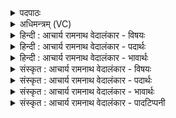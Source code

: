<details><summary>पदपाठः</summary>

वा꣡तः꣢꣯। आ। वा꣢तु। भेषज꣢म्। शं꣣म्भु꣢। श꣣म्। भु꣢। म꣣योभु꣢। म꣣यः। भु꣢। नः꣣। हृदे꣢। प्र। नः꣣। आ꣡यूँ꣢꣯षि। ता꣣रिषत्। १८४।
</details>

<details><summary>अधिमन्त्रम् (VC)</summary>

- इन्द्रः
- उलो वातायनः
- गायत्री
- षड्जः
- ऐन्द्रं काण्डम्
</details>

<details><summary>हिन्दी : आचार्य रामनाथ वेदालंकार - विषयः</summary>

अगले मन्त्र में ‘वात’ से भेषज आदि की आकांक्षा की गयी है।
</details>

<details><summary>हिन्दी : आचार्य रामनाथ वेदालंकार - पदार्थः</summary>

पदार्थान्वयभाषाः -  (वातः) वायु को चलानेवाला, इन्द्र परमेश्वर, अथवा परमेश्वर द्वारा रचित वायु और प्राण (भेषजम्) औषध को (आ वातु) प्राप्त कराये, (यत्) जो (नः) हमारे (हृदे) हृदय के लिए (शम्भु) रोगों का शमन करनेवाला, और (मयोभु) सुखदायक हो। वह परमेश्वर, वायु और प्राण (नः) हमारे (आयूंषि) आयु के वर्षों को (प्रतारिषत्) बढ़ाये ॥१०॥ इस मन्त्र में श्लेषालङ्कार है। ‘वात, वातु’ में छेकानुप्रास है ॥१०॥
</details>

<details><summary>हिन्दी : आचार्य रामनाथ वेदालंकार - भावार्थः</summary>

भावार्थभाषाः -  ईश्वरप्रणिधानपूर्वक प्राणायाम करने से चित की शुद्धि, हृदय का बल, शरीर का आरोग्य और दीर्घायुष्य प्राप्त होते हैं। इस दशति में इन्द्र परमेश्वर की सहायता से अविद्या, अधर्म के अन्धकार से पूर्ण रात्रि के निवारण का, दिव्य उषा के प्रादुर्भाव का, इन्द्र द्वारा वृत्र के संहार का, परमात्मा, वायु और प्राण से औषध-प्राप्ति का और यथायोग्य राजा एवं आचार्य के भी योगदान का वर्णन होने से इस दशति के विषय की पूर्व दशति के विषय के साथ सङ्गति जाननी चाहिए ॥ द्वितीय प्रपाठक में द्वितीय—अर्ध की चतुर्थ दशति समाप्त ॥ द्वितीय अध्याय में सप्तम खण्ड समाप्त ॥
</details>

<details><summary>संस्कृत : आचार्य रामनाथ वेदालंकार - विषयः</summary>

अथ वाताद् भेषजादिकमाकाङ्क्षते।
</details>

<details><summary>संस्कृत : आचार्य रामनाथ वेदालंकार - पदार्थः</summary>

पदार्थान्वयभाषाः -  (वातः) वातयति वायुं प्रेरयति यः स वातः इन्द्रः परमेश्वरः, यद्वा वातः इन्द्रेण परमेश्वरेण रचितः वायुः प्राणो वा (भेषजम्) औषधम् (आ वातु) आ गमयतु, यत् (नः) अस्माकम् (हृदे) हृदयाय (शम्भु२) रोगशामकम्। शं रोगाणां शमनं भवत्यस्मादिति शम्भु। (मयोभु) सुखदायकं च, भवेदिति शेषः। मयः इति सुखनाम। निघं० ३।६। मयः सुखं भवत्यस्मादिति मयोभु। स वातः परमेश्वरः वायुः प्राणश्च (नः) अस्माकम् (आयूंषि) आयुषो वर्षाणि (प्रतारिषत्) प्रवर्द्धयेत्। प्र पूर्वः तॄ प्लवनसंतरणयोः धातुर्वर्द्धनार्थः। लेटि, तिपि, तिप इकारस्य लोपे, सिबागमे, अडागमे, सिपश्च णिद्वत्त्वे, वृद्धौ रूपम् ॥१०॥ अत्र श्लेषालङ्कारः। वात, वातु इत्यत्र छेकानुप्रासः ॥१०॥
</details>

<details><summary>संस्कृत : आचार्य रामनाथ वेदालंकार - भावार्थः</summary>

भावार्थभाषाः -  ईश्वरप्रणिधानपूर्वकं प्राणायामेन चित्तशुद्धिर्हृद्बलं, शरीरारोग्यं, दीर्घायुष्यं च प्राप्यते ॥१०॥ अत्रेन्द्राख्यस्य परमेश्वरस्य साहाय्येनाऽविद्याऽधर्मान्धकारपूर्णाया निशाया अपगमस्य, दिव्योषसः प्रादुर्भावस्य, इन्द्रद्वारा वृत्रसंहारस्य, परमात्मवायुप्राणाद्याद् भेषजप्राप्तेर्वर्णनाद्, यथायोग्यं च नृपतेराचार्यस्य चापि योगदानवर्णनादेतद्दशत्यर्थस्य पूर्वदशत्यर्थेन सह संगतिरस्तीति वेद्यम्। इति द्वितीये प्रपाठके द्वितीयार्धे चतुर्थी दशतिः। इति द्वितीयाध्याये सप्तमः खण्डः ॥
</details>

<details><summary>संस्कृत : आचार्य रामनाथ वेदालंकार - पादटिप्पनी</summary>

टिप्पणी:   १. ऋ० १०।१८६।१, देवता वायुः। न आयूंषि इत्यत्र ण आयूंषि इति पाठः। २. शम्भु सुखस्य भावयितृ, इदानीं सुखकरमित्यर्थः। मयोभु कालान्तरे च सुखस्य भावयितृ इत्यर्थः। अथवा मयो बलं, तस्य भावयितृ—इति वि०। शं शान्तिरुपद्रवाणाम्, मयः सुखम्—इति भ०। शं रोगशमनम्, मयः सुखम्—इति सा०।
</details>